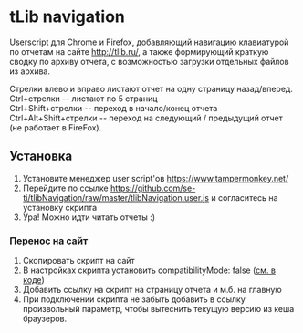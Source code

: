 # tLib navigation

Userscript для Chrome и Firefox, добавляющий навигацию клавиатурой по отчетам на сайте http://tlib.ru/, а также формирующий краткую сводку по архиву отчета, с возможностью загрузки отдельных файлов из архива.

Стрелки влево и вправо листают отчет на одну страницу назад/вперед.<br/>
Ctrl+стрелки -- листают по 5 страниц<br/>
Ctrl+Shift+стрелки -- переход в начало/конец отчета<br/>
Ctrl+Alt+Shift+стрелки -- переход на следующий / предыдущий отчет (не работает в FireFox).


## Установка
1. Установите менеджер user script'ов https://www.tampermonkey.net/
2. Перейдите по ссылке https://github.com/se-ti/tlibNavigation/raw/master/tlibNavigation.user.js и согласитесь на установку скрипта 
3. Ура! Можно идти читать отчеты :)


### Перенос на сайт
1. Скопировать скрипт на сайт
2. В настройках скрипта установить compatibilityMode: false ([см. в коде](https://github.com/se-ti/tlibNavigation/blob/4a237be6e05b35f4655f0b5e0b01d54d58b16d41/tlibNavigation.user.js#L19))
3. Добавить ссылку на скрипт на страницу отчета и м.б. на главную
4. При подключении скрипта не забыть добавить в ссылку произвольный параметр, чтобы вытеснить текущую версию из кеша браузеров. 
<script src="/js/tlibnav.js?v=YYY"></script>
